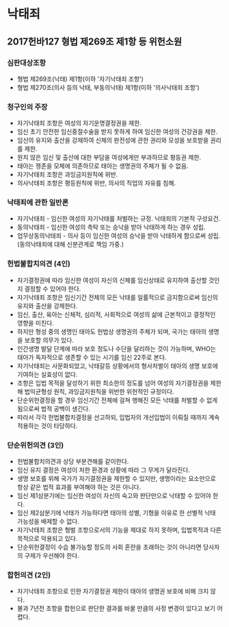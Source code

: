 # 낙태죄

## 2017헌바127 형법 제269조 제1항 등 위헌소원

### 심판대상조항

* 형법 제269조(낙태) 제1항(이하 '자기낙태죄 조항')
* 형법 제270조(의사 등의 낙태, 부동의낙태) 제1항(이하 '의사낙태죄 조항')

### 청구인의 주장

* 자기낙태죄 조항은 여성의 자기운명결정권을 제한.
* 임신 초기 안전한 임신중절수술을 받지 못하게 하여 임신한 여성의 건강권을 제한.
* 임신의 유지와 출산을 강제하여 신체의 완전성에 관한 권리와 모성을 보호받을 권리를 제한.
* 원치 않은 임신 및 출산에 대한 부담을 여성에게만 부과하므로 평등권 제한.
* 태아는 쟁존을 모체에 의존하므로 태아는 생명권의 주체가 될 수 없음.
* 자기낙태죄 조항은 과잉금지원칙에 위반.
* 의사낙태죄 조항은 평등원칙에 위반, 의사의 직업의 자유를 침해.

### 낙태죄에 관한 일반론

* 자기낙태죄 - 임신한 여성의 자기낙태를 처벌하는 규정. 낙태죄의 기본적 구성요건.
* 동의낙태죄 - 임신한 여성의 촉탁 또는 승낙을 받아 낙태하게 하는 경우 성립.
* 업무상동의낙태죄 - 의사 등이 임신한 여성의 승낙을 받아 낙태하게 함으로써 성립. (동의낙태죄에 대해 신분관계로 책임 가중.)

### 헌법불합치의견 (4인)

* 자기결정권에 따라 임신한 여성이 자신의 신체를 임신상태로 유지하여 출산할 것인지 결정할 수 있어야 한다.
* 자기낙태죄 조항은 임신기간 전체의 모든 낙태를 일률적으로 금지함으로써 임신의 유지와 출산을 강제한다.
* 임신, 출산, 육아는 신체적, 심리적, 사회적으로 여성의 삶에 근본적이고 결정적인 영향을 미친다.
* 하지만 형성 중의 생명인 태아도 헌법상 생명권의 주체가 되며, 국가는 태아의 생명을 보호할 의무가 있다.
* 인간생명 발달 단계에 따라 보호 정도나 수단을 달리하는 것이 가능하며, WHO는 태아가 독자적으로 생존할 수 있는 시기를 임신 22주로 본다.
* 자기낙태죄는 사문화되었고, 낙태갈등 상황에서의 형사처벌이 태아의 생명 보호에 기여하는 실효성이 없다. 
* 조항은 입법 목적을 달성하기 위한 최소한의 정도를 넘어 여성의 자기결정권을 제한해 법익균형성 원칙, 과잉금지원칙을 위반한 위헌적인 규정이다.
* 단순위헌결정을 할 경우 임신기간 전체에 걸쳐 행해진 모든 낙태를 처벌할 수 없게 됨으로써 법적 공백이 생긴다. 
* 따라서 각각 헌법불합치결정을 선고하되, 입법자의 개선입법이 이뤄질 때까지 계속 적용하는 것이 타당하다.

### 단순위헌의견 (3인)

* 헌법불합치의견과 상당 부분견해를 같이한다.
* 임신 유지 결정은 여성이 처한 환경과 상황에 따라 그 무게가 달라진다.
* 생명 보호를 위해 국가가 자기결정권을 제한할 수 있지만, 생명이라는 요소만으로 항상 같은 법적 효과를 부여해야 하는 것은 아니다.
* 임신 제1삼분기에는 임신한 여성이 자신의 숙고와 판단만으로 낙태할 수 있어야 한다.
* 임신 제2삼분기에 낙태가 가능하다면 태아의 성별, 기형을 이유로 한 선별적 낙태 가능성을 배제할 수 없다.
* 자기낙태죄 조항은 형벌 조항으로서의 기능을 제대로 하지 못하며, 입법목적과 다른 목적으로 악용되고 있다.
* 단순위헌결정이 수습 불가능할 정도의 사회 혼란을 초래하는 것이 아니라면 당사자의 구제가 우선해야 한다.

### 합헌의견 (2인)

* 자기낙태죄 조항으로 인한 자기결정권 제한이 태아의 생명권 보호에 비해 크지 않다.
* 불과 7년전 조항을 합헌으로 판단한 결과를 바꿀 만큼의 사정 변경이 있다고 보기 어렵다. 
